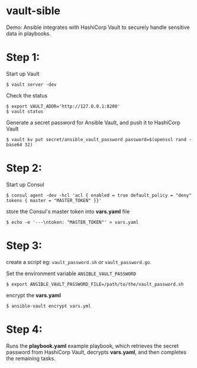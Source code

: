 # vault-sible
Demo: Ansible integrates with HashiCorp Vault to securely handle sensitive data in playbooks.

# Step 1:
Start up Vault
```
$ vault server -dev
```
Check the status
```
$ export VAULT_ADDR='http://127.0.0.1:8200'
$ vault status
```
Generate a secret password for Ansible Vault, and push it to HashiCorp Vault
```
$ vault kv put secret/ansible_vault_password password=$(openssl rand -base64 32)
```

# Step 2:
Start up Consul
```
$ consul agent -dev -hcl 'acl { enabled = true default_policy = "deny" tokens { master = "MASTER_TOKEN" }}'
```
store the Consul's master token into **vars.yaml** file
```
$ echo -e '---\ntoken: "MASTER_TOKEN"' > vars.yaml
```

# Step 3:
create a script eg: `vault_password.sh` or `vault_password.go`. 

Set the environment variable `ANSIBLE_VAULT_PASSWORD`
```
$ export ANSIBLE_VAULT_PASSWORD_FILE=/path/to/the/vault_password.sh
```
encrypt the **vars.yaml**
```
$ ansible-vault encrypt vars.yml
```

# Step 4:
Runs the **playbook.yaml** example playbook, which retrieves the secret password from HashiCorp Vault, decrypts **vars.yaml**, and then completes the remaining tasks.
